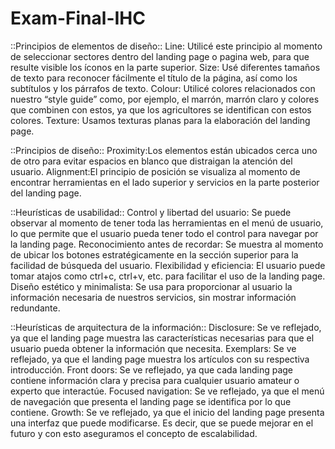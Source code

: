 # Exam-Final-IHC
::Principios de elementos de diseño::
Line: Utilicé este principio al momento de seleccionar sectores dentro del landing page o pagina web, para que resulte visible los íconos en la parte superior.
Size: Usé diferentes tamaños de texto para reconocer fácilmente el título de la página, así como los subtítulos y los párrafos de texto.
Colour: Utilicé colores relacionados con nuestro “style guide” como, por ejemplo, el marrón, marrón claro y colores que combinen con estos, ya que los agricultores se identifican con estos colores.
Texture: Usamos texturas planas para la elaboración del landing page.

::Principios de diseño::
Proximity:Los elementos están ubicados cerca uno de otro para evitar espacios en blanco que distraigan la atención del usuario.
Alignment:El principio de posición se visualiza al momento de encontrar herramientas en el lado superior y servicios en la parte posterior del landing page.

::Heurísticas de usabilidad::
Control y libertad del usuario: Se puede observar al momento de tener toda las herramientas en el menú de usuario, lo que permite que el usuario pueda tener todo el control para navegar por la landing page.
Reconocimiento antes de recordar: Se muestra al momento de ubicar los botones estratégicamente en la sección superior para la facilidad de búsqueda del usuario.
Flexibilidad y eficiencia: El usuario puede tomar atajos como ctrl+c, ctrl+v, etc. para facilitar el uso de la landing page.
Diseño estético y minimalista: Se usa para proporcionar al usuario la información necesaria de nuestros servicios, sin mostrar información redundante.

::Heurísticas de arquitectura de la información::
Disclosure: Se ve reflejado, ya que el landing page muestra las características necesarias para que el usuario pueda obtener la información que necesita.
Exemplars: Se ve reflejado, ya que el landing page muestra los artículos con su respectiva introducción.
Front doors: Se ve reflejado, ya que cada landing page contiene información clara y precisa para cualquier usuario amateur o experto que interactúe.
Focused navigation: Se ve reflejado, ya que el menú de navegación que presenta el landing page se identifica por lo que contiene.
Growth: Se ve reflejado, ya que el inicio del landing page presenta una interfaz que puede modificarse. Es decir, que se puede mejorar en el futuro y con esto aseguramos el concepto de escalabilidad.
